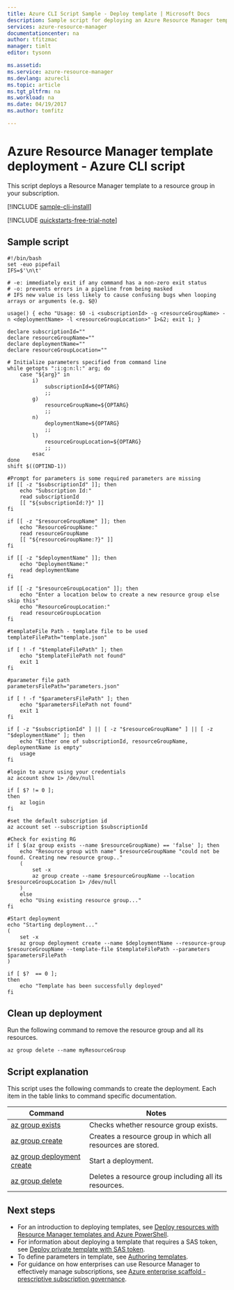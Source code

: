 ```yaml
---
title: Azure CLI Script Sample - Deploy template | Microsoft Docs
description: Sample script for deploying an Azure Resource Manager template.
services: azure-resource-manager
documentationcenter: na
author: tfitzmac
manager: timlt
editor: tysonn

ms.assetid: 
ms.service: azure-resource-manager
ms.devlang: azurecli
ms.topic: article
ms.tgt_pltfrm: na
ms.workload: na
ms.date: 04/19/2017
ms.author: tomfitz

---
```

# Azure Resource Manager template deployment - Azure CLI script

This script deploys a Resource Manager template to a resource group in your subscription.

[!INCLUDE [sample-cli-install](../../includes/sample-cli-install.md)]

[!INCLUDE [quickstarts-free-trial-note](../../includes/quickstarts-free-trial-note.md)]

## Sample script

```azurecli
#!/bin/bash
set -euo pipefail
IFS=$'\n\t'

# -e: immediately exit if any command has a non-zero exit status
# -o: prevents errors in a pipeline from being masked
# IFS new value is less likely to cause confusing bugs when looping arrays or arguments (e.g. $@)

usage() { echo "Usage: $0 -i <subscriptionId> -g <resourceGroupName> -n <deploymentName> -l <resourceGroupLocation>" 1>&2; exit 1; }

declare subscriptionId=""
declare resourceGroupName=""
declare deploymentName=""
declare resourceGroupLocation=""

# Initialize parameters specified from command line
while getopts ":i:g:n:l:" arg; do
	case "${arg}" in
		i)
			subscriptionId=${OPTARG}
			;;
		g)
			resourceGroupName=${OPTARG}
			;;
		n)
			deploymentName=${OPTARG}
			;;
		l)
			resourceGroupLocation=${OPTARG}
			;;
		esac
done
shift $((OPTIND-1))

#Prompt for parameters is some required parameters are missing
if [[ -z "$subscriptionId" ]]; then
	echo "Subscription Id:"
	read subscriptionId
	[[ "${subscriptionId:?}" ]]
fi

if [[ -z "$resourceGroupName" ]]; then
	echo "ResourceGroupName:"
	read resourceGroupName
	[[ "${resourceGroupName:?}" ]]
fi

if [[ -z "$deploymentName" ]]; then
	echo "DeploymentName:"
	read deploymentName
fi

if [[ -z "$resourceGroupLocation" ]]; then
	echo "Enter a location below to create a new resource group else skip this"
	echo "ResourceGroupLocation:"
	read resourceGroupLocation
fi

#templateFile Path - template file to be used
templateFilePath="template.json"

if [ ! -f "$templateFilePath" ]; then
	echo "$templateFilePath not found"
	exit 1
fi

#parameter file path
parametersFilePath="parameters.json"

if [ ! -f "$parametersFilePath" ]; then
	echo "$parametersFilePath not found"
	exit 1
fi

if [ -z "$subscriptionId" ] || [ -z "$resourceGroupName" ] || [ -z "$deploymentName" ]; then
	echo "Either one of subscriptionId, resourceGroupName, deploymentName is empty"
	usage
fi

#login to azure using your credentials
az account show 1> /dev/null

if [ $? != 0 ];
then
	az login
fi

#set the default subscription id
az account set --subscription $subscriptionId

#Check for existing RG
if [ $(az group exists --name $resourceGroupName) == 'false' ]; then
	echo "Resource group with name" $resourceGroupName "could not be found. Creating new resource group.."
	(
		set -x
		az group create --name $resourceGroupName --location $resourceGroupLocation 1> /dev/null
	)
	else
	echo "Using existing resource group..."
fi

#Start deployment
echo "Starting deployment..."
(
	set -x
	az group deployment create --name $deploymentName --resource-group $resourceGroupName --template-file $templateFilePath --parameters $parametersFilePath
)

if [ $?  == 0 ];
then
	echo "Template has been successfully deployed"
fi
```

## Clean up deployment 

Run the following command to remove the resource group and all its resources.

```azurecli
az group delete --name myResourceGroup
```

## Script explanation

This script uses the following commands to create the deployment. Each item in the table links to command specific documentation.

| Command | Notes |
|---|---|
| [az group exists](/cli/azure/group#exists) | Checks whether resource group exists. |
| [az group create](/cli/azure/group#create) | Creates a resource group in which all resources are stored. |
| [az group deployment create](/cli/azure/group/deployment#create) | Start a deployment.  |
| [az group delete](/cli/azure/group#delete) | Deletes a resource group including all its resources. |



## Next steps
* For an introduction to deploying templates, see [Deploy resources with Resource Manager templates and Azure PowerShell](resource-group-template-deploy-cli.md).
* For information about deploying a template that requires a SAS token, see [Deploy private template with SAS token](resource-manager-cli-sas-token.md).
* To define parameters in template, see [Authoring templates](resource-group-authoring-templates.md#parameters).
* For guidance on how enterprises can use Resource Manager to effectively manage subscriptions, see [Azure enterprise scaffold - prescriptive subscription governance](resource-manager-subscription-governance.md).

